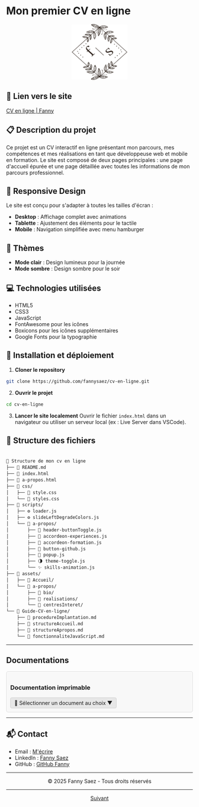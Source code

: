
# Mon premier CV en ligne

<p align="center">
  <img src="./assets/Accueil/logo-initiale.jpg" width="150" height="150" alt="Logo">
</p>

## 🔗 Lien vers le site
[CV en ligne | Fanny](https://fannysaez.github.io/cv-en-ligne/)

## 📋 Description du projet
Ce projet est un CV interactif en ligne présentant mon parcours, mes compétences et mes réalisations en tant que développeuse web et mobile en formation. Le site est composé de deux pages principales : une page d'accueil épurée et une page détaillée avec toutes les informations de mon parcours professionnel.

## 📱 Responsive Design
Le site est conçu pour s'adapter à toutes les tailles d'écran :
- **Desktop** : Affichage complet avec animations
- **Tablette** : Ajustement des éléments pour le tactile
- **Mobile** : Navigation simplifiée avec menu hamburger

## 🎨 Thèmes
- **Mode clair** : Design lumineux pour la journée
- **Mode sombre** : Design sombre pour le soir

## 💻 Technologies utilisées
- HTML5
- CSS3
- JavaScript
- FontAwesome pour les icônes
- Boxicons pour les icônes supplémentaires
- Google Fonts pour la typographie

## 🚀 Installation et déploiement

1. **Cloner le repository**
```bash
git clone https://github.com/fannysaez/cv-en-ligne.git
```
2. **Ouvrir le projet**
```bash
cd cv-en-ligne
```
3. **Lancer le site localement**
Ouvrir le fichier `index.html` dans un navigateur ou utiliser un serveur local (ex : Live Server dans VSCode).

## 📂 Structure des fichiers

```bash

📁 Structure de mon cv en ligne
├── 📝 README.md
├── 📝 index.html
├── 📝 a-propos.html
├── 📁 css/
│   ├── 🎨 style.css
│   └── 🎨 styles.css
├── 📁 scripts/
│   ├── ⚙️ loader.js
│   ├── ⚙️ slideLeftDegradeColors.js
│   └── 📁 a-propos/
│       ├── 🔧 header-buttonToggle.js
│       ├── 🔧 accordeon-experiences.js
│       ├── 🔧 accordeon-formation.js
│       ├── 🔧 button-github.js
│       ├── 🔧 popup.js
│       ├── 🌗 theme-toggle.js
│       └── ✨ skills-animation.js
├── 📁 assets/
│   ├── 📁 Accueil/
│   └── 📁 a-propos/
│       ├── 📂 bio/
│       ├── 📂 realisations/
│       └── 📂 centresInteret/
└── 📁 Guide-CV-en-ligne/
    ├── 📄 procedureImplantation.md
    ├── 📄 structureAccueil.md
    ├── 📄 structureApropos.md
    └── 📄 fonctionnaliteJavaScript.md
```
---

## Documentations

<div style="padding: 10px; border: 1px solid #ddd; border-radius: 5px; background-color: #f8f8f8;">
  <h3>Documentation imprimable</h3>
  
  <details>
    <summary style="cursor: pointer; padding: 5px 10px; background-color: #e7e7e7; border-radius: 4px; display: inline-block; border: 1px solid #ccc;">
      📑 Sélectionner un document au choix ▼
    </summary>
    <div style="padding: 10px; margin-top: 10px; border: 1px solid #eee; border-radius: 4px; background-color: white;">
      <ul style="list-style-type: none; padding-left: 5px;">
        <li style="margin-bottom: 15px;">
          <strong>CV-Fanny-DevWeb & Mobile-2025</strong><br>
          <a href="./assets/Docs Print/SAEZ Fanny_DevWeb et Mobile.pdf" onclick="window.print(); return false;">🖨️ Imprimer</a>
        </li>
        <li>
          <strong>CV-Fanny-AlternanceCDA-en-2025-2026</strong><br>
          <a href="./assets/Docs Print/SAEZ Fanny_Alternance en CDA.pdf" onclick="window.print(); return false;">🖨️ Imprimer</a>
        </li>
      </ul>
    </div>
  </details>
</div>

---

## 📬 Contact
- Email : [M'écrire](fanny.saez.0486@gmail.com)
- LinkedIn : [Fanny Saez](https://www.linkedin.com/in/fannysaez)
- GitHub : [GitHub Fanny](https://github.com/fannysaez)

---

<p align="center">
© 2025 Fanny Saez - Tous droits réservés
</p>

---
<p align="center">
  <a href="Guide-CV-en-ligne/procedureImplantation.md">Suivant</a>
</p>